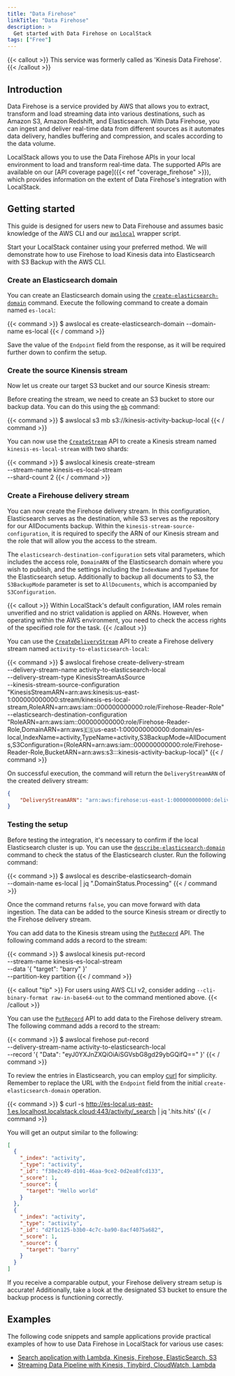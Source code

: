 ```yaml
---
title: "Data Firehose"
linkTitle: "Data Firehose"
description: >
  Get started with Data Firehose on LocalStack
tags: ["Free"]
---
```


{{< callout >}}
This service was formerly called as 'Kinesis Data Firehose'.
{{< /callout >}}

## Introduction

Data Firehose is a service provided by AWS that allows you to extract, transform and load streaming data into various destinations, such as Amazon S3, Amazon Redshift, and Elasticsearch.
With Data Firehose, you can ingest and deliver real-time data from different sources as it automates data delivery, handles buffering and compression, and scales according to the data volume.

LocalStack allows you to use the Data Firehose APIs in your local environment to load and transform real-time data.
The supported APIs are available on our [API coverage page]({{< ref "coverage_firehose" >}}), which provides information on the extent of Data Firehose's integration with LocalStack.

## Getting started

This guide is designed for users new to Data Firehouse and assumes basic knowledge of the AWS CLI and our [`awslocal`](https://github.com/localstack/awscli-local) wrapper script.

Start your LocalStack container using your preferred method.
We will demonstrate how to use Firehose to load Kinesis data into Elasticsearch with S3 Backup with the AWS CLI.

### Create an Elasticsearch domain

You can create an Elasticsearch domain using the [`create-elasticsearch-domain`](https://docs.aws.amazon.com/cli/latest/reference/es/create-elasticsearch-domain.html) command.
Execute the following command to create a domain named `es-local`:

{{< command >}}
$ awslocal es create-elasticsearch-domain --domain-name es-local
{{< / command >}}

Save the value of the `Endpoint` field from the response, as it will be required further down to confirm the setup.

### Create the source Kinensis stream

Now let us create our target S3 bucket and our source Kinesis stream:

Before creating the stream, we need to create an S3 bucket to store our backup data.
You can do this using the [`mb`](https://docs.aws.amazon.com/cli/latest/reference/s3/mb.html) command:

{{< command >}}
$ awslocal s3 mb s3://kinesis-activity-backup-local
{{< / command >}}

You can now use the [`CreateStream`](https://docs.aws.amazon.com/kinesis/latest/APIReference/API_CreateStream.html) API to create a Kinesis stream named `kinesis-es-local-stream` with two shards:

{{< command >}}
$ awslocal kinesis create-stream \
  --stream-name kinesis-es-local-stream \
  --shard-count 2
{{< / command >}}

### Create a Firehouse delivery stream

You can now create the Firehose delivery stream.
In this configuration, Elasticsearch serves as the destination, while S3 serves as the repository for our AllDocuments backup.
Within the `kinesis-stream-source-configuration`, it is required to specify the ARN of our Kinesis stream and the role that will allow you the access to the stream.

The `elasticsearch-destination-configuration` sets vital parameters, which includes the access role, `DomainARN` of the Elasticsearch domain where you wish to publish, and the settings including the `IndexName` and `TypeName` for the Elasticsearch setup.
Additionally to backup all documents to S3, the `S3BackupMode` parameter is set to `AllDocuments`, which is accompanied by `S3Configuration`.

{{< callout >}}
Within LocalStack's default configuration, IAM roles remain unverified and no strict validation is applied on ARNs.
However, when operating within the AWS environment, you need to check the access rights of the specified role for the task.
{{< /callout >}}

You can use the [`CreateDeliveryStream`](https://docs.aws.amazon.com/firehose/latest/APIReference/API_CreateDeliveryStream.html) API to create a Firehose delivery stream named `activity-to-elasticsearch-local`:

{{< command >}}
$ awslocal firehose create-delivery-stream \
  --delivery-stream-name activity-to-elasticsearch-local \
  --delivery-stream-type KinesisStreamAsSource \
  --kinesis-stream-source-configuration "KinesisStreamARN=arn:aws:kinesis:us-east-1:000000000000:stream/kinesis-es-local-stream,RoleARN=arn:aws:iam::000000000000:role/Firehose-Reader-Role" \
  --elasticsearch-destination-configuration "RoleARN=arn:aws:iam::000000000000:role/Firehose-Reader-Role,DomainARN=arn:aws:es:us-east-1:000000000000:domain/es-local,IndexName=activity,TypeName=activity,S3BackupMode=AllDocuments,S3Configuration={RoleARN=arn:aws:iam::000000000000:role/Firehose-Reader-Role,BucketARN=arn:aws:s3:::kinesis-activity-backup-local}"
{{< / command >}}

On successful execution, the command will return the `DeliveryStreamARN` of the created delivery stream:

```json
{
    "DeliveryStreamARN": "arn:aws:firehose:us-east-1:000000000000:deliverystream/activity-to-elasticsearch-local"
}
```

### Testing the setup

Before testing the integration, it's necessary to confirm if the local Elasticsearch cluster is up.
You can use the [`describe-elasticsearch-domain`](https://docs.aws.amazon.com/cli/latest/reference/es/describe-elasticsearch-domain.html) command to check the status of the Elasticsearch cluster.
Run the following command:

{{< command >}}
$ awslocal es describe-elasticsearch-domain \
  --domain-name es-local | jq ".DomainStatus.Processing"
{{< / command >}}

Once the command returns `false`, you can move forward with data ingestion.
The data can be added to the source Kinesis stream or directly to the Firehose delivery stream.

You can add data to the Kinesis stream using the [`PutRecord`](https://docs.aws.amazon.com/kinesis/latest/APIReference/API_PutRecord.html) API.
The following command adds a record to the stream:

{{< command >}}
$ awslocal kinesis put-record \
  --stream-name kinesis-es-local-stream \
  --data '{ "target": "barry" }' \
  --partition-key partition
{{< / command >}}

{{< callout "tip" >}}
For users using AWS CLI v2, consider adding `--cli-binary-format raw-in-base64-out` to the command mentioned above.
{{< /callout >}}

You can use the [`PutRecord`](https://docs.aws.amazon.com/firehose/latest/APIReference/API_PutRecord.html) API to add data to the Firehose delivery stream.
The following command adds a record to the stream:

{{< command >}}
$ awslocal firehose put-record \
  --delivery-stream-name activity-to-elasticsearch-local \
  --record '{ "Data": "eyJ0YXJnZXQiOiAiSGVsbG8gd29ybGQifQ==" }'
{{< / command >}}

To review the entries in Elasticsearch, you can employ [curl](https://curl.se/) for simplicity.
Remember to replace the URL with the `Endpoint` field from the initial `create-elasticsearch-domain` operation.

{{< command >}}
$ curl -s http://es-local.us-east-1.es.localhost.localstack.cloud:443/activity/_search | jq '.hits.hits'
{{< / command >}}

You will get an output similar to the following:

```json
[
  {
    "_index": "activity",
    "_type": "activity",
    "_id": "f38e2c49-d101-46aa-9ce2-0d2ea8fcd133",
    "_score": 1,
    "_source": {
      "target": "Hello world"
    }
  },
  {
    "_index": "activity",
    "_type": "activity",
    "_id": "d2f1c125-b3b0-4c7c-ba90-8acf4075a682",
    "_score": 1,
    "_source": {
      "target": "barry"
    }
  }
]
```

If you receive a comparable output, your Firehose delivery stream setup is accurate!
Additionally, take a look at the designated S3 bucket to ensure the backup process is functioning correctly.

## Examples

The following code snippets and sample applications provide practical examples of how to use Data Firehose in LocalStack for various use cases:

- [Search application with Lambda, Kinesis, Firehose, ElasticSearch, S3](https://github.com/localstack/sample-fuzzy-movie-search-lambda-kinesis-elasticsearch)
- [Streaming Data Pipeline with Kinesis, Tinybird, CloudWatch, Lambda](https://github.com/localstack/serverless-streaming-data-pipeline)
